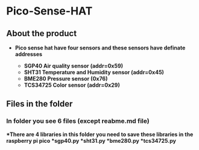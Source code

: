 # Pico-Sense-HAT



## About the product
* <b> Pico sense hat have four sensors and these sensors have definate addresses
  * SGP40 Air quality sensor (addr=0x59)
  * SHT31 Temperature and Humidity sensor (addr=0x45)
  * BME280 Pressure sensor (0x76)
  * TCS34725 Color sensor (addr=0x29)
 
 ## Files in the folder
 ### In folder you see 6 files (except reabme.md file)
 *There are 4 libraries in this folder you need to save these libraries in the raspberry pi pico
     *sgp40.py 
     *sht31.py
     *bme280.py
     *tcs34725.py
